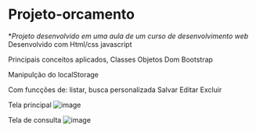 # Projeto-orcamento

**Projeto desenvolvido em uma aula de um curso de desenvolvimento web* 
Desenvolvido com Html/css javascript

Principais conceitos aplicados, 
Classes
Objetos
Dom
Bootstrap

Manipulção do localStorage

Com funcções de:
listar, busca personalizada
Salvar
Editar 
Excluir

Tela principal
![image](https://user-images.githubusercontent.com/20055120/172067504-c5e0eca0-c362-4ea8-b6b3-23bbccc7e0ec.png)

Tela de consulta
![image](https://user-images.githubusercontent.com/20055120/172067522-5b6921de-8cb5-488a-84e9-d00e4f6ff55c.png)
